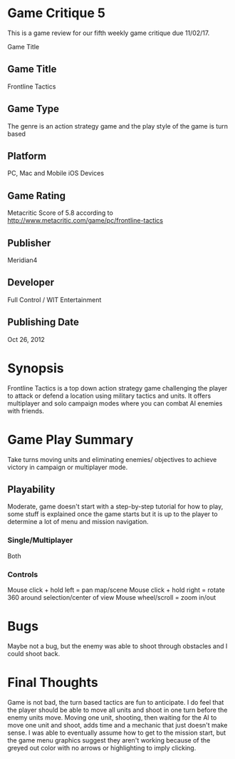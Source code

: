 # Game Critique 5
This is a game review for our fifth weekly game critique due 11/02/17.

Game Title

## Game Title
Frontline Tactics

## Game Type
The genre is an action strategy game and the play style of the game is turn based 

## Platform
PC, Mac and Mobile iOS Devices

## Game Rating
Metacritic Score of 5.8 according to http://www.metacritic.com/game/pc/frontline-tactics

## Publisher
Meridian4

## Developer
Full Control / WIT Entertainment

## Publishing Date
Oct 26, 2012

# Synopsis
Frontline Tactics is a top down action strategy game challenging the player to attack or defend 
a location using military tactics and units. It offers multiplayer and solo campaign modes where
you can combat AI enemies with friends.

# Game Play Summary
Take turns moving units and eliminating enemies/ objectives to achieve victory in campaign or multiplayer mode.

## Playability
Moderate, game doesn't start with a step-by-step tutorial for how to play, some stuff is explained once the game 
starts but it is up to the player to determine a lot of menu and mission navigation.

### Single/Multiplayer
Both

### Controls
Mouse click + hold left = pan map/scene
Mouse click + hold right = rotate 360 around selection/center of view
Mouse wheel/scroll = zoom in/out

# Bugs
Maybe not a bug, but the enemy was able to shoot through obstacles and I could shoot back. 

# Final Thoughts
Game is not bad, the turn based tactics are fun to anticipate. I do feel that the player 
should be able to move all units and shoot in one turn before the enemy units move. Moving one unit, shooting, then 
waiting for the AI to move one unit and shoot, adds time and a mechanic that just doesn't make sense. I was able to 
eventually assume how to get to the mission start, but the game menu graphics suggest they aren't working because of 
the greyed out color with no arrows or highlighting to imply clicking.
